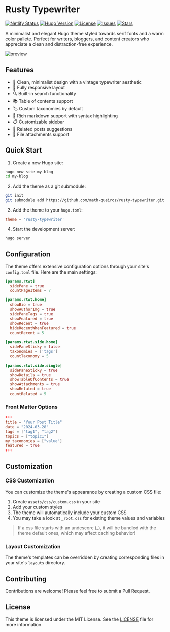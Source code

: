 # Rusty Typewriter

[![Netlify Status](https://api.netlify.com/api/v1/badges/d9fdd7e9-ca88-49c4-9c65-e2532d926840/deploy-status)](https://app.netlify.com/sites/rusty-typewriter/deploys)
[![Hugo Version](https://img.shields.io/badge/hugo-0.116.0+-blue.svg)](https://github.com/gohugoio/hugo/releases)
[![License](https://img.shields.io/github/license/math-queiroz/rusty-typewriter)](LICENSE)
[![Issues](https://img.shields.io/github/issues/math-queiroz/rusty-typewriter)](https://github.com/math-queiroz/rusty-typewriter/issues)
[![Stars](https://img.shields.io/github/stars/math-queiroz/rusty-typewriter)](https://github.com/math-queiroz/rusty-typewriter/stargazers)

A minimalist and elegant Hugo theme styled towards serif fonts and a warm color pallete. Perfect for writers, bloggers, and content creators who appreciate a clean and distraction-free experience.

![preview](https://raw.githubusercontent.com/math-queiroz/rusty-typewriter/main/images/screenshot.png)

## Features

- 🎨 Clean, minimalist design with a vintage typewriter aesthetic
- 📱 Fully responsive layout
- 🔍 Built-in search functionality
- 📚 Table of contents support
- 🏷️ Custom taxonomies by default
- 📝 Rich markdown support with syntax highlighting
- 📋 Customizable sidebar
- 🔄 Related posts suggestions
- 📎 File attachments support

## Quick Start

1. Create a new Hugo site:
```bash
hugo new site my-blog
cd my-blog
```

2. Add the theme as a git submodule:
```bash
git init
git submodule add https://github.com/math-queiroz/rusty-typewriter.git themes/rusty-typewriter
```

3. Add the theme to your `hugo.toml`:
```toml
theme = 'rusty-typewriter'
```

4. Start the development server:
```bash
hugo server
```

## Configuration

The theme offers extensive configuration options through your site's `config.toml` file. Here are the main settings:

```toml
[params.rtwt]
  sidePane = true
  countPageItems = 7

[params.rtwt.home]
  showBio = true
  showAuthorImg = true
  sidePaneTags = true
  showFeatured = true
  showRecent = true
  hideRecentWhenFeatured = true
  countRecent = 5

[params.rtwt.side.home]
  sidePaneSticky = false
  taxonomies = ['tags']
  countTaxonomy = 5

[params.rtwt.side.single]
  sidePaneSticky = true
  showDetails = true
  showTableOfContents = true
  showAttachments = true
  showRelated = true
  countRelated = 5
```

### Front Matter Options

```toml
+++
title = "Your Post Title"
date = "2024-03-28"
tags = ["tag1", "tag2"]
topics = ["topic1"]
my_taxonomies = ["value"]
featured = true
+++
```

## Customization

### CSS Customization

You can customize the theme's appearance by creating a custom CSS file:

1. Create `assets/css/custom.css` in your site
2. Add your custom styles
3. The theme will automatically include your custom CSS
4. You may take a look at `_root.css` for existing theme values and variables

> If a css file starts with an undescore (_), it will be bundled with the theme default ones, which may affect caching behavior!

### Layout Customization

The theme's templates can be overridden by creating corresponding files in your site's `layouts` directory.

## Contributing

Contributions are welcome! Please feel free to submit a Pull Request.

## License

This theme is licensed under the MIT License. See the [LICENSE](LICENSE) file for more information.
